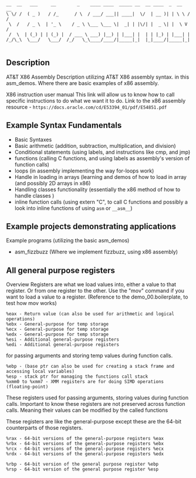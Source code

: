 ```
__  __   ___     __        _    ____ ____  _____ __  __ ____  _  __   __
\ \/ /  ( _ )   / /_      / \  / ___/ ___|| ____|  \/  | __ )| | \ \ / /
 \  /   / _ \  | '_ \    / _ \ \___ \___ \|  _| | |\/| |  _ \| |  \ V / 
 /  \  | (_) | | (_) |  / ___ \ ___) |__) | |___| |  | | |_) | |___| |  
/_/\_\  \___/   \___/  /_/   \_\____/____/|_____|_|  |_|____/|_____|_|  
                                                                        
```

## Description

AT&T X86 Assembly
Description utilizing AT&T X86 assembly syntax. in this asm_demos. Where there are basic examples of x86 assembly.


X86 instruction user manual
This link will allow us to know how to call specific instructions to do what we want it to do.
Link to the x86 assembly resource - ` https://docs.oracle.com/cd/E53394_01/pdf/E54851.pdf `

## Example Syntax Fundamentals

- Basic Syntaxes
- Basic arithmetic (addition, subtraction, multiplication, and division)
- Conditional statements (using labels, and instructions like cmp, and jmp)
- functions (calling C functions, and using labels as assembly's version of function calls)
- loops (in assembly implementing the way for-loops work)
- Handle in loading in arrays (learning and demos of how to load in array (and possibly 2D arrays in x86)
- Handling classes functionality (essentially the x86 method of how to handle classes )
- inline function calls (using extern "C", to call C functions and possibly a look into inline functions of using `asm` or `__asm__`)




## Example projects demonstrating applications

Example programs (utilizing the basic asm_demos)
- asm_fizzbuzz (Where we implement fizzbuzz, using x86 assembly)

## All general purpose registers

Overview
Registers are what we load values into, either a value to that register. Or from one register to the other.
Use the "mov" command if you want to load a value to a register. (Reference to the demo_00.boilerplate, to test how mov works)

```
%eax - Return value (can also be used for arithmetic and logical operations)
%ebx - General-purpose for temp storage
%ecx - General-purpose for temp storage 
%edx - General-purpose for temp storage
%esi - Additional general-purpose registers
%edi - Additional general-purpose registers
```


for passing arguments and storing temp values during function calls.
```
%ebp - (base ptr can also be used for creating a stack frame and accessing local variables)
%esp - stack ptr for managing the functions call stack
%xmm0 to %xmm7 - XMM registers are for doing SIMD operations (floating-point)
```

These registers used for passing arguments, storing values during function calls. Important to know
these registers are not preserved across function calls. Meaning their values can be modified by the called functions


These registers are like the general-purpose except these are the 64-bit counterparts of those registers.
```
%rax - 64-bit versions of the general-purpose registers %eax
%rbx - 64-bit versions of the general-purpose registers %ebx
%rcx - 64-bit versions of the general-purpose registers %ecx
%rdx - 64-bit versions of the general-purpose registers %edx

%rbp - 64-bit version of the general purpose register %ebp
%rsp - 64-bit version of the general purpose register %esp
```
